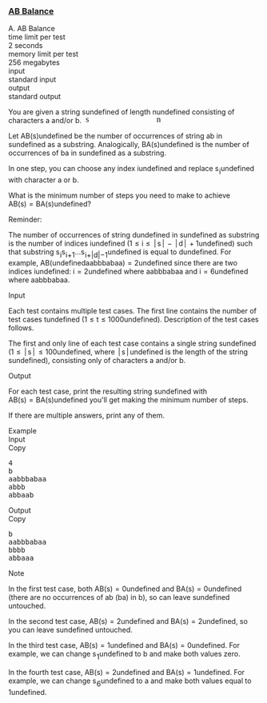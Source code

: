 <h3><a href="https://codeforces.com/contest/1606/problem/A" target="_blank" rel="noopener noreferrer">AB Balance</a></h3>
<div class="header"><div class="title">A. AB Balance</div><div class="time-limit"><div class="property-title">time limit per test</div>2 seconds</div><div class="memory-limit"><div class="property-title">memory limit per test</div>256 megabytes</div><div class="input-file input-standard"><div class="property-title">input</div>standard input</div><div class="output-file output-standard"><div class="property-title">output</div>standard output</div></div><div><p>You are given a string <span class="MathJax_Preview" style="color: inherit;"><span class="MJXp-math" id="MJXp-Span-1"><span class="MJXp-mi MJXp-italic" id="MJXp-Span-2">s</span></span></span><span class="MathJax MathJax_Processed" id="MathJax-Element-1-Frame" tabindex="0" style=""><nobr><span class="math" id="MathJax-Span-1"><span style="display: inline-block; position: relative; width: 0em; height: 0px; font-size: 122%;"><span style="position: absolute;"><span class="mrow" id="MathJax-Span-2"><span class="mi" id="MathJax-Span-3" style="font-family: MathJax_Math-italic;">s</span></span></span></span></span></nobr></span>undefined of length <span class="MathJax_Preview" style="color: inherit;"><span class="MJXp-math" id="MJXp-Span-3"><span class="MJXp-mi MJXp-italic" id="MJXp-Span-4">n</span></span></span><span class="MathJax MathJax_Processed" id="MathJax-Element-2-Frame" tabindex="0" style=""><nobr><span class="math" id="MathJax-Span-4"><span style="display: inline-block; position: relative; width: 0em; height: 0px; font-size: 122%;"><span style="position: absolute;"><span class="mrow" id="MathJax-Span-5"><span class="mi" id="MathJax-Span-6" style="font-family: MathJax_Math-italic;">n</span></span></span></span></span></nobr></span>undefined consisting of characters <span class="tex-font-style-tt">a</span> and/or <span class="tex-font-style-tt">b</span>.</p><p>Let <span class="MathJax_Preview" style="color: inherit;"><span class="MJXp-math" id="MJXp-Span-5"><span class="MJXp-mi" id="MJXp-Span-6">AB</span><span class="MJXp-mo" id="MJXp-Span-7" style="margin-left: 0em; margin-right: 0em;"></span><span class="MJXp-mo" id="MJXp-Span-8" style="margin-left: 0em; margin-right: 0em;">(</span><span class="MJXp-mi MJXp-italic" id="MJXp-Span-9">s</span><span class="MJXp-mo" id="MJXp-Span-10" style="margin-left: 0em; margin-right: 0em;">)</span></span></span><span class="MathJax MathJax_Processing" id="MathJax-Element-3-Frame" tabindex="0"></span>undefined be the number of occurrences of string <span class="tex-font-style-tt">ab</span> in <span class="MathJax_Preview" style="color: inherit;"><span class="MJXp-math" id="MJXp-Span-11"><span class="MJXp-mi MJXp-italic" id="MJXp-Span-12">s</span></span></span><span class="MathJax MathJax_Processing" id="MathJax-Element-4-Frame" tabindex="0"></span>undefined as a <span class="tex-font-style-bf">substring</span>. Analogically, <span class="MathJax_Preview" style="color: inherit;"><span class="MJXp-math" id="MJXp-Span-13"><span class="MJXp-mi" id="MJXp-Span-14">BA</span><span class="MJXp-mo" id="MJXp-Span-15" style="margin-left: 0em; margin-right: 0em;"></span><span class="MJXp-mo" id="MJXp-Span-16" style="margin-left: 0em; margin-right: 0em;">(</span><span class="MJXp-mi MJXp-italic" id="MJXp-Span-17">s</span><span class="MJXp-mo" id="MJXp-Span-18" style="margin-left: 0em; margin-right: 0em;">)</span></span></span><span class="MathJax MathJax_Processing" id="MathJax-Element-5-Frame" tabindex="0"></span>undefined is the number of occurrences of <span class="tex-font-style-tt">ba</span> in <span class="MathJax_Preview" style="color: inherit;"><span class="MJXp-math" id="MJXp-Span-19"><span class="MJXp-mi MJXp-italic" id="MJXp-Span-20">s</span></span></span><span class="MathJax MathJax_Processing" id="MathJax-Element-6-Frame" tabindex="0"></span>undefined as a <span class="tex-font-style-bf">substring</span>.</p><p>In one step, you can choose any index <span class="MathJax_Preview" style="color: inherit;"><span class="MJXp-math" id="MJXp-Span-21"><span class="MJXp-mi MJXp-italic" id="MJXp-Span-22">i</span></span></span><span class="MathJax MathJax_Processing" id="MathJax-Element-7-Frame" tabindex="0"></span>undefined and replace <span class="MathJax_Preview" style="color: inherit;"><span class="MJXp-math" id="MJXp-Span-23"><span class="MJXp-msubsup" id="MJXp-Span-24"><span class="MJXp-mi MJXp-italic" id="MJXp-Span-25" style="margin-right: 0.05em;">s</span><span class="MJXp-mi MJXp-italic MJXp-script" id="MJXp-Span-26" style="vertical-align: -0.4em;">i</span></span></span></span><span class="MathJax MathJax_Processing" id="MathJax-Element-8-Frame" tabindex="0"></span>undefined with character <span class="tex-font-style-tt">a</span> or <span class="tex-font-style-tt">b</span>.</p><p>What is the minimum number of steps you need to make to achieve <span class="MathJax_Preview" style="color: inherit;"><span class="MJXp-math" id="MJXp-Span-27"><span class="MJXp-mi" id="MJXp-Span-28">AB</span><span class="MJXp-mo" id="MJXp-Span-29" style="margin-left: 0em; margin-right: 0em;"></span><span class="MJXp-mo" id="MJXp-Span-30" style="margin-left: 0em; margin-right: 0em;">(</span><span class="MJXp-mi MJXp-italic" id="MJXp-Span-31">s</span><span class="MJXp-mo" id="MJXp-Span-32" style="margin-left: 0em; margin-right: 0em;">)</span><span class="MJXp-mo" id="MJXp-Span-33" style="margin-left: 0.333em; margin-right: 0.333em;">=</span><span class="MJXp-mi" id="MJXp-Span-34">BA</span><span class="MJXp-mo" id="MJXp-Span-35" style="margin-left: 0em; margin-right: 0em;"></span><span class="MJXp-mo" id="MJXp-Span-36" style="margin-left: 0em; margin-right: 0em;">(</span><span class="MJXp-mi MJXp-italic" id="MJXp-Span-37">s</span><span class="MJXp-mo" id="MJXp-Span-38" style="margin-left: 0em; margin-right: 0em;">)</span></span></span><span class="MathJax MathJax_Processing" id="MathJax-Element-9-Frame" tabindex="0"></span>undefined?</p><p><span class="tex-font-style-bf">Reminder:</span></p><p>The number of occurrences of string <span class="MathJax_Preview" style="color: inherit;"><span class="MJXp-math" id="MJXp-Span-39"><span class="MJXp-mi MJXp-italic" id="MJXp-Span-40">d</span></span></span><span class="MathJax MathJax_Processing" id="MathJax-Element-10-Frame" tabindex="0"></span>undefined in <span class="MathJax_Preview" style="color: inherit;"><span class="MJXp-math" id="MJXp-Span-41"><span class="MJXp-mi MJXp-italic" id="MJXp-Span-42">s</span></span></span><span class="MathJax MathJax_Processing" id="MathJax-Element-11-Frame" tabindex="0"></span>undefined as substring is the number of indices <span class="MathJax_Preview" style="color: inherit;"><span class="MJXp-math" id="MJXp-Span-43"><span class="MJXp-mi MJXp-italic" id="MJXp-Span-44">i</span></span></span><span class="MathJax MathJax_Processing" id="MathJax-Element-12-Frame" tabindex="0"></span>undefined (<span class="MathJax_Preview" style="color: inherit;"><span class="MJXp-math" id="MJXp-Span-45"><span class="MJXp-mn" id="MJXp-Span-46">1</span><span class="MJXp-mo" id="MJXp-Span-47" style="margin-left: 0.333em; margin-right: 0.333em;">≤</span><span class="MJXp-mi MJXp-italic" id="MJXp-Span-48">i</span><span class="MJXp-mo" id="MJXp-Span-49" style="margin-left: 0.333em; margin-right: 0.333em;">≤</span><span class="MJXp-mrow" id="MJXp-Span-50"><span class="MJXp-mo" id="MJXp-Span-51" style="margin-left: 0.167em; margin-right: 0.167em;">|</span></span><span class="MJXp-mi MJXp-italic" id="MJXp-Span-52">s</span><span class="MJXp-mrow" id="MJXp-Span-53"><span class="MJXp-mo" id="MJXp-Span-54" style="margin-left: 0.167em; margin-right: 0.167em;">|</span></span><span class="MJXp-mo" id="MJXp-Span-55" style="margin-left: 0.267em; margin-right: 0.267em;">−</span><span class="MJXp-mrow" id="MJXp-Span-56"><span class="MJXp-mo" id="MJXp-Span-57" style="margin-left: 0.167em; margin-right: 0.167em;">|</span></span><span class="MJXp-mi MJXp-italic" id="MJXp-Span-58">d</span><span class="MJXp-mrow" id="MJXp-Span-59"><span class="MJXp-mo" id="MJXp-Span-60" style="margin-left: 0.167em; margin-right: 0.167em;">|</span></span><span class="MJXp-mo" id="MJXp-Span-61" style="margin-left: 0.267em; margin-right: 0.267em;">+</span><span class="MJXp-mn" id="MJXp-Span-62">1</span></span></span><span class="MathJax MathJax_Processing" id="MathJax-Element-13-Frame" tabindex="0"></span>undefined) such that substring <span class="MathJax_Preview" style="color: inherit;"><span class="MJXp-math" id="MJXp-Span-63"><span class="MJXp-msubsup" id="MJXp-Span-64"><span class="MJXp-mi MJXp-italic" id="MJXp-Span-65" style="margin-right: 0.05em;">s</span><span class="MJXp-mi MJXp-italic MJXp-script" id="MJXp-Span-66" style="vertical-align: -0.4em;">i</span></span><span class="MJXp-msubsup" id="MJXp-Span-67"><span class="MJXp-mi MJXp-italic" id="MJXp-Span-68" style="margin-right: 0.05em;">s</span><span class="MJXp-mrow MJXp-script" id="MJXp-Span-69" style="vertical-align: -0.4em;"><span class="MJXp-mi MJXp-italic" id="MJXp-Span-70">i</span><span class="MJXp-mo" id="MJXp-Span-71">+</span><span class="MJXp-mn" id="MJXp-Span-72">1</span></span></span><span class="MJXp-mo" id="MJXp-Span-73" style="margin-left: 0em; margin-right: 0em;">…</span><span class="MJXp-msubsup" id="MJXp-Span-74"><span class="MJXp-mi MJXp-italic" id="MJXp-Span-75" style="margin-right: 0.05em;">s</span><span class="MJXp-mrow MJXp-script" id="MJXp-Span-76" style="vertical-align: -0.4em;"><span class="MJXp-mi MJXp-italic" id="MJXp-Span-77">i</span><span class="MJXp-mo" id="MJXp-Span-78">+</span><span class="MJXp-mrow" id="MJXp-Span-79"><span class="MJXp-mo" id="MJXp-Span-80">|</span></span><span class="MJXp-mi MJXp-italic" id="MJXp-Span-81">d</span><span class="MJXp-mrow" id="MJXp-Span-82"><span class="MJXp-mo" id="MJXp-Span-83">|</span></span><span class="MJXp-mo" id="MJXp-Span-84">−</span><span class="MJXp-mn" id="MJXp-Span-85">1</span></span></span></span></span><span class="MathJax MathJax_Processing" id="MathJax-Element-14-Frame" tabindex="0"></span>undefined is equal to <span class="MathJax_Preview" style="color: inherit;"><span class="MJXp-math" id="MJXp-Span-86"><span class="MJXp-mi MJXp-italic" id="MJXp-Span-87">d</span></span></span><span class="MathJax MathJax_Processing" id="MathJax-Element-15-Frame" tabindex="0"></span>undefined. For example, <span class="MathJax_Preview" style="color: inherit;"><span class="MJXp-math" id="MJXp-Span-88"><span class="MJXp-mi" id="MJXp-Span-89">AB</span><span class="MJXp-mo" id="MJXp-Span-90" style="margin-left: 0em; margin-right: 0em;"></span><span class="MJXp-mo" id="MJXp-Span-91" style="margin-left: 0em; margin-right: 0em;">(</span></span></span><span class="MathJax MathJax_Processing" id="MathJax-Element-16-Frame" tabindex="0"></span>undefined<span class="tex-font-style-tt">aabbbabaa</span><span class="MathJax_Preview" style="color: inherit;"><span class="MJXp-math" id="MJXp-Span-92"><span class="MJXp-mo" id="MJXp-Span-93" style="margin-left: 0em; margin-right: 0em;">)</span><span class="MJXp-mo" id="MJXp-Span-94" style="margin-left: 0.333em; margin-right: 0.333em;">=</span><span class="MJXp-mn" id="MJXp-Span-95">2</span></span></span><span class="MathJax MathJax_Processing" id="MathJax-Element-17-Frame" tabindex="0"></span>undefined since there are two indices <span class="MathJax_Preview" style="color: inherit;"><span class="MJXp-math" id="MJXp-Span-96"><span class="MJXp-mi MJXp-italic" id="MJXp-Span-97">i</span></span></span><span class="MathJax MathJax_Processing" id="MathJax-Element-18-Frame" tabindex="0"></span>undefined: <span class="MathJax_Preview" style="color: inherit;"><span class="MJXp-math" id="MJXp-Span-98"><span class="MJXp-mi MJXp-italic" id="MJXp-Span-99">i</span><span class="MJXp-mo" id="MJXp-Span-100" style="margin-left: 0.333em; margin-right: 0.333em;">=</span><span class="MJXp-mn" id="MJXp-Span-101">2</span></span></span><span class="MathJax MathJax_Processing" id="MathJax-Element-19-Frame" tabindex="0"></span>undefined where <span class="tex-font-style-tt">a<span class="tex-font-style-underline">ab</span>bbabaa</span> and <span class="MathJax_Preview" style="color: inherit;"><span class="MJXp-math" id="MJXp-Span-102"><span class="MJXp-mi MJXp-italic" id="MJXp-Span-103">i</span><span class="MJXp-mo" id="MJXp-Span-104" style="margin-left: 0.333em; margin-right: 0.333em;">=</span><span class="MJXp-mn" id="MJXp-Span-105">6</span></span></span><span class="MathJax MathJax_Processing" id="MathJax-Element-20-Frame" tabindex="0"></span>undefined where <span class="tex-font-style-tt">aabbb<span class="tex-font-style-underline">ab</span>aa</span>.</p></div><div class="input-specification"><div class="section-title">Input</div><p>Each test contains multiple test cases. The first line contains the number of test cases <span class="MathJax_Preview" style="color: inherit;"><span class="MJXp-math" id="MJXp-Span-106"><span class="MJXp-mi MJXp-italic" id="MJXp-Span-107">t</span></span></span><span class="MathJax MathJax_Processing" id="MathJax-Element-21-Frame" tabindex="0"></span>undefined (<span class="MathJax_Preview" style="color: inherit;"><span class="MJXp-math" id="MJXp-Span-108"><span class="MJXp-mn" id="MJXp-Span-109">1</span><span class="MJXp-mo" id="MJXp-Span-110" style="margin-left: 0.333em; margin-right: 0.333em;">≤</span><span class="MJXp-mi MJXp-italic" id="MJXp-Span-111">t</span><span class="MJXp-mo" id="MJXp-Span-112" style="margin-left: 0.333em; margin-right: 0.333em;">≤</span><span class="MJXp-mn" id="MJXp-Span-113">1000</span></span></span><span class="MathJax MathJax_Processing" id="MathJax-Element-22-Frame" tabindex="0"></span>undefined). Description of the test cases follows.</p><p>The first and only line of each test case contains a single string <span class="MathJax_Preview" style="color: inherit;"><span class="MJXp-math" id="MJXp-Span-114"><span class="MJXp-mi MJXp-italic" id="MJXp-Span-115">s</span></span></span><span class="MathJax MathJax_Processing" id="MathJax-Element-23-Frame" tabindex="0"></span>undefined (<span class="MathJax_Preview" style="color: inherit;"><span class="MJXp-math" id="MJXp-Span-116"><span class="MJXp-mn" id="MJXp-Span-117">1</span><span class="MJXp-mo" id="MJXp-Span-118" style="margin-left: 0.333em; margin-right: 0.333em;">≤</span><span class="MJXp-mrow" id="MJXp-Span-119"><span class="MJXp-mo" id="MJXp-Span-120" style="margin-left: 0.167em; margin-right: 0.167em;">|</span></span><span class="MJXp-mi MJXp-italic" id="MJXp-Span-121">s</span><span class="MJXp-mrow" id="MJXp-Span-122"><span class="MJXp-mo" id="MJXp-Span-123" style="margin-left: 0.167em; margin-right: 0.167em;">|</span></span><span class="MJXp-mo" id="MJXp-Span-124" style="margin-left: 0.333em; margin-right: 0.333em;">≤</span><span class="MJXp-mn" id="MJXp-Span-125">100</span></span></span><span class="MathJax MathJax_Processing" id="MathJax-Element-24-Frame" tabindex="0"></span>undefined, where <span class="MathJax_Preview" style="color: inherit;"><span class="MJXp-math" id="MJXp-Span-126"><span class="MJXp-mrow" id="MJXp-Span-127"><span class="MJXp-mo" id="MJXp-Span-128" style="margin-left: 0.167em; margin-right: 0.167em;">|</span></span><span class="MJXp-mi MJXp-italic" id="MJXp-Span-129">s</span><span class="MJXp-mrow" id="MJXp-Span-130"><span class="MJXp-mo" id="MJXp-Span-131" style="margin-left: 0.167em; margin-right: 0.167em;">|</span></span></span></span><span class="MathJax MathJax_Processing" id="MathJax-Element-25-Frame" tabindex="0"></span>undefined is the length of the string <span class="MathJax_Preview" style="color: inherit;"><span class="MJXp-math" id="MJXp-Span-132"><span class="MJXp-mi MJXp-italic" id="MJXp-Span-133">s</span></span></span><span class="MathJax MathJax_Processing" id="MathJax-Element-26-Frame" tabindex="0"></span>undefined), consisting only of characters <span class="tex-font-style-tt">a</span> and/or <span class="tex-font-style-tt">b</span>.</p></div><div class="output-specification"><div class="section-title">Output</div><p>For each test case, print the resulting string <span class="MathJax_Preview" style="color: inherit;"><span class="MJXp-math" id="MJXp-Span-134"><span class="MJXp-mi MJXp-italic" id="MJXp-Span-135">s</span></span></span><span class="MathJax MathJax_Processing" id="MathJax-Element-27-Frame" tabindex="0"></span>undefined with <span class="MathJax_Preview" style="color: inherit;"><span class="MJXp-math" id="MJXp-Span-136"><span class="MJXp-mi" id="MJXp-Span-137">AB</span><span class="MJXp-mo" id="MJXp-Span-138" style="margin-left: 0em; margin-right: 0em;"></span><span class="MJXp-mo" id="MJXp-Span-139" style="margin-left: 0em; margin-right: 0em;">(</span><span class="MJXp-mi MJXp-italic" id="MJXp-Span-140">s</span><span class="MJXp-mo" id="MJXp-Span-141" style="margin-left: 0em; margin-right: 0em;">)</span><span class="MJXp-mo" id="MJXp-Span-142" style="margin-left: 0.333em; margin-right: 0.333em;">=</span><span class="MJXp-mi" id="MJXp-Span-143">BA</span><span class="MJXp-mo" id="MJXp-Span-144" style="margin-left: 0em; margin-right: 0em;"></span><span class="MJXp-mo" id="MJXp-Span-145" style="margin-left: 0em; margin-right: 0em;">(</span><span class="MJXp-mi MJXp-italic" id="MJXp-Span-146">s</span><span class="MJXp-mo" id="MJXp-Span-147" style="margin-left: 0em; margin-right: 0em;">)</span></span></span><span class="MathJax MathJax_Processing" id="MathJax-Element-28-Frame" tabindex="0"></span>undefined you'll get making the minimum number of steps.</p><p>If there are multiple answers, print any of them.</p></div><div class="sample-tests"><div class="section-title">Example</div><div class="sample-test"><div class="input"><div class="title">Input<div title="Copy" data-clipboard-target="#id0033099218515517725" id="id003933604032129785" class="input-output-copier">Copy</div></div><pre id="id0033099218515517725">4
b
aabbbabaa
abbb
abbaab
</pre></div><div class="output"><div class="title">Output<div title="Copy" data-clipboard-target="#id0003567817488976377" id="id003312618999567769" class="input-output-copier">Copy</div></div><pre id="id0003567817488976377">b
aabbbabaa
bbbb
abbaaa</pre></div></div></div><div class="note"><div class="section-title">Note</div><p>In the first test case, both <span class="MathJax_Preview" style="color: inherit;"><span class="MJXp-math" id="MJXp-Span-148"><span class="MJXp-mi" id="MJXp-Span-149">AB</span><span class="MJXp-mo" id="MJXp-Span-150" style="margin-left: 0em; margin-right: 0em;"></span><span class="MJXp-mo" id="MJXp-Span-151" style="margin-left: 0em; margin-right: 0em;">(</span><span class="MJXp-mi MJXp-italic" id="MJXp-Span-152">s</span><span class="MJXp-mo" id="MJXp-Span-153" style="margin-left: 0em; margin-right: 0em;">)</span><span class="MJXp-mo" id="MJXp-Span-154" style="margin-left: 0.333em; margin-right: 0.333em;">=</span><span class="MJXp-mn" id="MJXp-Span-155">0</span></span></span><span class="MathJax MathJax_Processing" id="MathJax-Element-29-Frame" tabindex="0"></span>undefined and <span class="MathJax_Preview" style="color: inherit;"><span class="MJXp-math" id="MJXp-Span-156"><span class="MJXp-mi" id="MJXp-Span-157">BA</span><span class="MJXp-mo" id="MJXp-Span-158" style="margin-left: 0em; margin-right: 0em;"></span><span class="MJXp-mo" id="MJXp-Span-159" style="margin-left: 0em; margin-right: 0em;">(</span><span class="MJXp-mi MJXp-italic" id="MJXp-Span-160">s</span><span class="MJXp-mo" id="MJXp-Span-161" style="margin-left: 0em; margin-right: 0em;">)</span><span class="MJXp-mo" id="MJXp-Span-162" style="margin-left: 0.333em; margin-right: 0.333em;">=</span><span class="MJXp-mn" id="MJXp-Span-163">0</span></span></span><span class="MathJax MathJax_Processing" id="MathJax-Element-30-Frame" tabindex="0"></span>undefined (there are no occurrences of <span class="tex-font-style-tt">ab</span> (<span class="tex-font-style-tt">ba</span>) in <span class="tex-font-style-tt">b</span>), so can leave <span class="MathJax_Preview" style="color: inherit;"><span class="MJXp-math" id="MJXp-Span-164"><span class="MJXp-mi MJXp-italic" id="MJXp-Span-165">s</span></span></span><span class="MathJax MathJax_Processing" id="MathJax-Element-31-Frame" tabindex="0"></span>undefined untouched.</p><p>In the second test case, <span class="MathJax_Preview" style="color: inherit;"><span class="MJXp-math" id="MJXp-Span-166"><span class="MJXp-mi" id="MJXp-Span-167">AB</span><span class="MJXp-mo" id="MJXp-Span-168" style="margin-left: 0em; margin-right: 0em;"></span><span class="MJXp-mo" id="MJXp-Span-169" style="margin-left: 0em; margin-right: 0em;">(</span><span class="MJXp-mi MJXp-italic" id="MJXp-Span-170">s</span><span class="MJXp-mo" id="MJXp-Span-171" style="margin-left: 0em; margin-right: 0em;">)</span><span class="MJXp-mo" id="MJXp-Span-172" style="margin-left: 0.333em; margin-right: 0.333em;">=</span><span class="MJXp-mn" id="MJXp-Span-173">2</span></span></span><span class="MathJax MathJax_Processing" id="MathJax-Element-32-Frame" tabindex="0"></span>undefined and <span class="MathJax_Preview" style="color: inherit;"><span class="MJXp-math" id="MJXp-Span-174"><span class="MJXp-mi" id="MJXp-Span-175">BA</span><span class="MJXp-mo" id="MJXp-Span-176" style="margin-left: 0em; margin-right: 0em;"></span><span class="MJXp-mo" id="MJXp-Span-177" style="margin-left: 0em; margin-right: 0em;">(</span><span class="MJXp-mi MJXp-italic" id="MJXp-Span-178">s</span><span class="MJXp-mo" id="MJXp-Span-179" style="margin-left: 0em; margin-right: 0em;">)</span><span class="MJXp-mo" id="MJXp-Span-180" style="margin-left: 0.333em; margin-right: 0.333em;">=</span><span class="MJXp-mn" id="MJXp-Span-181">2</span></span></span><span class="MathJax MathJax_Processing" id="MathJax-Element-33-Frame" tabindex="0"></span>undefined, so you can leave <span class="MathJax_Preview" style="color: inherit;"><span class="MJXp-math" id="MJXp-Span-182"><span class="MJXp-mi MJXp-italic" id="MJXp-Span-183">s</span></span></span><span class="MathJax MathJax_Processing" id="MathJax-Element-34-Frame" tabindex="0"></span>undefined untouched. </p><p>In the third test case, <span class="MathJax_Preview" style="color: inherit;"><span class="MJXp-math" id="MJXp-Span-184"><span class="MJXp-mi" id="MJXp-Span-185">AB</span><span class="MJXp-mo" id="MJXp-Span-186" style="margin-left: 0em; margin-right: 0em;"></span><span class="MJXp-mo" id="MJXp-Span-187" style="margin-left: 0em; margin-right: 0em;">(</span><span class="MJXp-mi MJXp-italic" id="MJXp-Span-188">s</span><span class="MJXp-mo" id="MJXp-Span-189" style="margin-left: 0em; margin-right: 0em;">)</span><span class="MJXp-mo" id="MJXp-Span-190" style="margin-left: 0.333em; margin-right: 0.333em;">=</span><span class="MJXp-mn" id="MJXp-Span-191">1</span></span></span><span class="MathJax MathJax_Processing" id="MathJax-Element-35-Frame" tabindex="0"></span>undefined and <span class="MathJax_Preview" style="color: inherit;"><span class="MJXp-math" id="MJXp-Span-192"><span class="MJXp-mi" id="MJXp-Span-193">BA</span><span class="MJXp-mo" id="MJXp-Span-194" style="margin-left: 0em; margin-right: 0em;"></span><span class="MJXp-mo" id="MJXp-Span-195" style="margin-left: 0em; margin-right: 0em;">(</span><span class="MJXp-mi MJXp-italic" id="MJXp-Span-196">s</span><span class="MJXp-mo" id="MJXp-Span-197" style="margin-left: 0em; margin-right: 0em;">)</span><span class="MJXp-mo" id="MJXp-Span-198" style="margin-left: 0.333em; margin-right: 0.333em;">=</span><span class="MJXp-mn" id="MJXp-Span-199">0</span></span></span><span class="MathJax MathJax_Processing" id="MathJax-Element-36-Frame" tabindex="0"></span>undefined. For example, we can change <span class="MathJax_Preview" style="color: inherit;"><span class="MJXp-math" id="MJXp-Span-200"><span class="MJXp-msubsup" id="MJXp-Span-201"><span class="MJXp-mi MJXp-italic" id="MJXp-Span-202" style="margin-right: 0.05em;">s</span><span class="MJXp-mn MJXp-script" id="MJXp-Span-203" style="vertical-align: -0.4em;">1</span></span></span></span><span class="MathJax MathJax_Processing" id="MathJax-Element-37-Frame" tabindex="0"></span>undefined to <span class="tex-font-style-tt">b</span> and make both values zero.</p><p>In the fourth test case, <span class="MathJax_Preview" style="color: inherit;"><span class="MJXp-math" id="MJXp-Span-204"><span class="MJXp-mi" id="MJXp-Span-205">AB</span><span class="MJXp-mo" id="MJXp-Span-206" style="margin-left: 0em; margin-right: 0em;"></span><span class="MJXp-mo" id="MJXp-Span-207" style="margin-left: 0em; margin-right: 0em;">(</span><span class="MJXp-mi MJXp-italic" id="MJXp-Span-208">s</span><span class="MJXp-mo" id="MJXp-Span-209" style="margin-left: 0em; margin-right: 0em;">)</span><span class="MJXp-mo" id="MJXp-Span-210" style="margin-left: 0.333em; margin-right: 0.333em;">=</span><span class="MJXp-mn" id="MJXp-Span-211">2</span></span></span><span class="MathJax MathJax_Processing" id="MathJax-Element-38-Frame" tabindex="0"></span>undefined and <span class="MathJax_Preview" style="color: inherit;"><span class="MJXp-math" id="MJXp-Span-212"><span class="MJXp-mi" id="MJXp-Span-213">BA</span><span class="MJXp-mo" id="MJXp-Span-214" style="margin-left: 0em; margin-right: 0em;"></span><span class="MJXp-mo" id="MJXp-Span-215" style="margin-left: 0em; margin-right: 0em;">(</span><span class="MJXp-mi MJXp-italic" id="MJXp-Span-216">s</span><span class="MJXp-mo" id="MJXp-Span-217" style="margin-left: 0em; margin-right: 0em;">)</span><span class="MJXp-mo" id="MJXp-Span-218" style="margin-left: 0.333em; margin-right: 0.333em;">=</span><span class="MJXp-mn" id="MJXp-Span-219">1</span></span></span><span class="MathJax MathJax_Processing" id="MathJax-Element-39-Frame" tabindex="0"></span>undefined. For example, we can change <span class="MathJax_Preview" style="color: inherit;"><span class="MJXp-math" id="MJXp-Span-220"><span class="MJXp-msubsup" id="MJXp-Span-221"><span class="MJXp-mi MJXp-italic" id="MJXp-Span-222" style="margin-right: 0.05em;">s</span><span class="MJXp-mn MJXp-script" id="MJXp-Span-223" style="vertical-align: -0.4em;">6</span></span></span></span><span class="MathJax MathJax_Processing" id="MathJax-Element-40-Frame" tabindex="0"></span>undefined to <span class="tex-font-style-tt">a</span> and make both values equal to <span class="MathJax_Preview" style="color: inherit;"><span class="MJXp-math" id="MJXp-Span-224"><span class="MJXp-mn" id="MJXp-Span-225">1</span></span></span><span class="MathJax MathJax_Processing" id="MathJax-Element-41-Frame" tabindex="0"></span>undefined.</p></div>